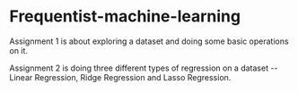 # Frequentist-machine-learning
Assignment 1 is about exploring a dataset and doing some basic operations on it.

Assignment 2 is doing three different types of regression on a dataset -- Linear Regression, Ridge Regression and Lasso Regression.
